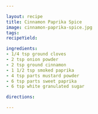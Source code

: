 ```yaml
---

layout: recipe
title: Cinnamon Paprika Spice
image: cinnamon-paprika-spice.jpg
tags: 
recipeYield: 

ingredients:
- 1/4 tsp ground cloves
- 2 tsp onion powder
- 2 tsp ground cinnamon
- 1 1/2 tsp smoked paprika
- 4 tsp parts mustard powder
- 6 tsp parts sweet paprika
- 6 tsp white granulated sugar

directions:

---
```

